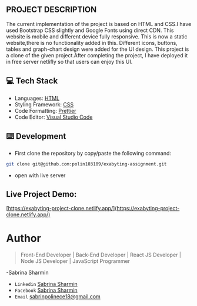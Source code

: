 ## PROJECT DESCRIPTION

The current implementation of the project is based on HTML and CSS.I have used Bootstrap CSS slightly and Google Fonts using direct CDN. This website is mobile and different device fully responsive. This is now a static website,there is no functionality added in this. Different icons, buttons, tables and graph-chart design were added for the UI design. This project is a clone of the given project.After completing the project, I have deployed it in free server netlifly so that users can enjoy this UI.

## 💻 Tech Stack

- Languages: [HTML](https://www.w3schools.com/html/)
- Styling Framework: [CSS](https://www.w3schools.com/css/)
- Code Formatting: [Prettier](https://prettier.io/)
- Code Editor: [Visual Studio Code](https://code.visualstudio.com/)

## ⌨️ Development

- First clone the repository by copy/paste the following command:

```bash
git clone git@github.com:polin103109/exabyting-assignment.git
```

- open with live server

## Live Project Demo:

[https://exabyting-project-clone.netlify.app/](https://exabyting-project-clone.netlify.app/)

# Author

> Front-End Developer | Back-End Developer | React JS Developer | Node JS Developer | JavaScript Programmer

-Sabrina Sharmin

- `Linkedin` [Sabrina Sharmin](https://www.linkedin.com/in/sabrina-sharmin-937a441a7/)
- `Facebook` [Sabrina Sharmin](https://www.facebook.com/sharmin.polin/)
- `Email` [sabrinpolinece18@gmail.com](sabrinapolinece18@gmail.com)
